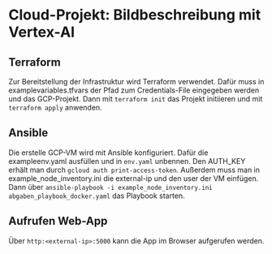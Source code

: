 # Cloud-Projekt: Bildbeschreibung mit Vertex-AI

## Terraform

Zur Bereitstellung der Infrastruktur wird Terraform verwendet. Dafür muss in examplevariables.tfvars der Pfad zum Credentials-File eingegeben werden und das GCP-Projekt.
Dann mit `terraform init` das Projekt initiieren und mit `terraform apply` anwenden.

## Ansible

Die erstelle GCP-VM wird mit Ansible konfiguriert. Dafür die exampleenv.yaml ausfüllen und in `env.yaml` unbennen. Den AUTH_KEY erhält man durch `gcloud auth print-access-token`.
Außerdem muss man in example_node_inventory.ini die external-ip und den user der VM einfügen.
Dann über `ansible-playbook -i example_node_inventory.ini abgaben_playbook_docker.yaml` das Playbook starten.

## Aufrufen Web-App

Über `http:<external-ip>:5000` kann die App im Browser aufgerufen werden.
